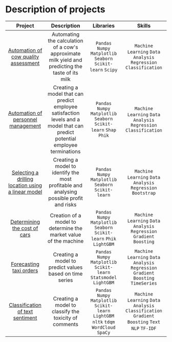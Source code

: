# Description of projects

| **Project**  | **Description**  | **Libraries** | **Skills** |
| :----------: | :-----------: | :-----: | :---------: |
| [Automation of cow quality assessment](https://github.com/inskyeee/Data_science/blob/main/01%20Automation%20of%20cow%20quality%20assessment.ipynb)    | Automating the calculation of a cow's approximate milk yield and predicting the taste of its milk | `Pandas` `Numpy` `Matplotlib` `Seaborn` `Scikit-learn` `Scipy` | `Machine Learning` `Data Analysis` `Regression` `Classification`|
| [Automation of personnel management](https://github.com/inskyeee/Data_science/blob/main/02%20Automation%20of%20personnel%20management.ipynb)     | Creating a model that can predict employee satisfaction levels and a model that can predict potential employee terminations | `Pandas` `Numpy` `Matplotlib` `Seaborn` `Scikit-learn` `Shap` `Phik` | `Machine Learning` `Data Analysis` `Regression` `Classification`|
| [Selecting a drilling location using a linear model](https://github.com/inskyeee/Data_science/blob/main/03%20Selecting%20a%20drilling%20location%20using%20a%20linear%20model.ipynb)| Creating a model to identify the most profitable and analysing possible profit and risks | `Pandas` `Numpy` `Matplotlib` `Seaborn` `Scikit-learn` | `Machine Learning` `Data Analysis` `Regression` `Bootstrap` |
| [Determining the cost of cars](https://github.com/inskyeee/Data_science/blob/main/04%20Determining%20the%20cost%20of%20cars.ipynb) | Creation of a model to determine the market value of the machine   | `Pandas` `Numpy` `Matplotlib` `Seaborn` `Scikit-learn` `Phik` `LightGBM` | `Machine Learning`  `Data Analysis` `Regression` `Gradient Boosting` |
| [Forecasting taxi orders](https://github.com/inskyeee/Data_science/blob/main/05%20Forecasting%20taxi%20orders.ipynb) | Creating a model to predict values based on time series | `Pandas` `Numpy` `Matplotlib` `Scikit-learn` `Statsmodel` `LightGBM` | `Machine Learning`  `Data Analysis` `Regression` `Gradient Boosting` `TimeSeries` |
| [Classification of text sentiment](https://github.com/inskyeee/Data_science/blob/main/06%20Classification%20of%20text%20sentiment.ipynb) | Creating a model to classify the toxicity of comments | `Pandas` `Numpy` `Matplotlib` `Scikit-learn` `LightGBM` `nltk` `tdqm`  `WordCloud` `SpaCy`| `Machine Learning`  `Data Analysis` `Classification` `Gradient Boosting` `Text` `NLP` `TF-IDF`|